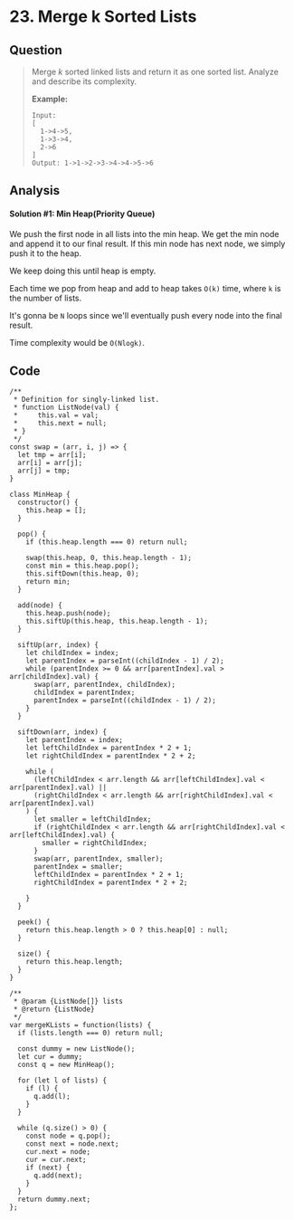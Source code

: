 # 23. Merge k Sorted Lists

## Question

> Merge _k_ sorted linked lists and return it as one sorted list. Analyze and describe its complexity.
>
> **Example:**
>
> ```text
> Input:
> [
>   1->4->5,
>   1->3->4,
>   2->6
> ]
> Output: 1->1->2->3->4->4->5->6
> ```

## Analysis

#### Solution \#1: Min Heap\(Priority Queue\)

We push the first node in all lists into the min heap. We get the min node and append it to our final result. If this min node has next node, we simply push it to the heap.

We keep doing this until heap is empty.

Each time we pop from heap and add to heap takes `O(k)` time, where `k` is the number of lists.

It's gonna be `N` loops since we'll eventually push every node into the final result.

Time complexity would be `O(Nlogk)`.

## Code

```text
/**
 * Definition for singly-linked list.
 * function ListNode(val) {
 *     this.val = val;
 *     this.next = null;
 * }
 */
const swap = (arr, i, j) => {
  let tmp = arr[i];
  arr[i] = arr[j];
  arr[j] = tmp;
}

class MinHeap {
  constructor() {
    this.heap = [];
  }  
  
  pop() {
    if (this.heap.length === 0) return null;
    
    swap(this.heap, 0, this.heap.length - 1);
    const min = this.heap.pop();
    this.siftDown(this.heap, 0);
    return min;
  }
  
  add(node) {
    this.heap.push(node);
    this.siftUp(this.heap, this.heap.length - 1);
  }
  
  siftUp(arr, index) {
    let childIndex = index;
    let parentIndex = parseInt((childIndex - 1) / 2);
    while (parentIndex >= 0 && arr[parentIndex].val > arr[childIndex].val) {
      swap(arr, parentIndex, childIndex);
      childIndex = parentIndex;
      parentIndex = parseInt((childIndex - 1) / 2);
    }
  }
  
  siftDown(arr, index) {
    let parentIndex = index;
    let leftChildIndex = parentIndex * 2 + 1;
    let rightChildIndex = parentIndex * 2 + 2;
    
    while (
      (leftChildIndex < arr.length && arr[leftChildIndex].val < arr[parentIndex].val) ||
      (rightChildIndex < arr.length && arr[rightChildIndex].val < arr[parentIndex].val)
    ) {
      let smaller = leftChildIndex;
      if (rightChildIndex < arr.length && arr[rightChildIndex].val < arr[leftChildIndex].val) {
        smaller = rightChildIndex;
      }
      swap(arr, parentIndex, smaller);
      parentIndex = smaller;
      leftChildIndex = parentIndex * 2 + 1;
      rightChildIndex = parentIndex * 2 + 2;
    
    }
  }
  
  peek() {
    return this.heap.length > 0 ? this.heap[0] : null;
  }
  
  size() {
    return this.heap.length;
  }
}

/**
 * @param {ListNode[]} lists
 * @return {ListNode}
 */
var mergeKLists = function(lists) {
  if (lists.length === 0) return null;

  const dummy = new ListNode();
  let cur = dummy;
  const q = new MinHeap();
  
  for (let l of lists) {
    if (l) {
      q.add(l);
    }
  }

  while (q.size() > 0) {
    const node = q.pop();
    const next = node.next;
    cur.next = node;
    cur = cur.next;
    if (next) {
      q.add(next);
    }
  }
  return dummy.next;
};
```

